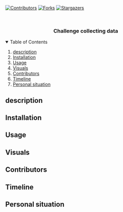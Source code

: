 [![Contributors][contributors-shield]][contributors-url]
[![Forks][forks-shield]][forks-url]
[![Stargazers][stars-shield]][stars-url]

<!-- PROJECT LOGO -->
<br />
<p align="center">
  <h3 align="center">Challenge collecting data</h3>
</p>



<!-- TABLE OF CONTENTS -->
<details open="open">
  <summary>Table of Contents</summary>
  <ol>
    <li><a href="#description">description</a></li>
    <li><a href="#Installation">Installation</a></li>
    <li><a href="#Usage">Usage</a></li>
    <li><a href="#Visuals">Visuals</a></li>
    <li><a href="#Contributors">Contributors</a></li>
    <li><a href="#Timeline">Timeline</a></li>
    <li><a href="#Personal-situation">Personal situation</a></li>
  </ol>
</details>



<!-- description -->
## description

<!-- Installation -->
## Installation

<!-- Usage -->
## Usage

<!-- Visuals -->
## Visuals

<!-- Contributors -->
## Contributors

<!-- Timeline -->
## Timeline

<!-- Personal situation -->
## Personal situation


<!-- MARKDOWN LINKS & IMAGES -->
<!-- https://www.markdownguide.org/basic-syntax/#reference-style-links -->
[contributors-shield]: https://img.shields.io/github/contributors/youlibaeten/challenge-collecting-data.svg?style=for-the-badge
[contributors-url]: https://github.com/youlibaeten/challenge-collecting-data/graphs/contributors
[forks-shield]: https://img.shields.io/github/forks/youlibaeten/challenge-collecting-data.svg?style=for-the-badge
[forks-url]: https://github.com/youlibaeten/challenge-collecting-data/network/members
[stars-shield]: https://img.shields.io/github/stars/youlibaeten/challenge-collecting-data.svg?style=for-the-badge
[stars-url]: https://github.com/youlibaeten/challenge-collecting-data/stargazers